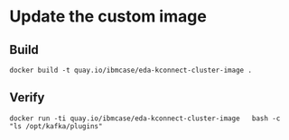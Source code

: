 # Update the custom image

## Build 

```
docker build -t quay.io/ibmcase/eda-kconnect-cluster-image .
```


## Verify

```
docker run -ti quay.io/ibmcase/eda-kconnect-cluster-image   bash -c "ls /opt/kafka/plugins"
```